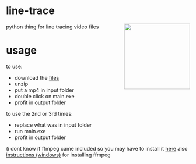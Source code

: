 # line-trace
<img src="https://github.com/h2non/videoshow/blob/master/test/fixtures/norris.gif" width="180" align="right" />
python thing for line tracing video files

# usage
to use:
- download the [files](https://www.mediafire.com/file/3i6vkgrzhbkjizp/main.zip/file)
- unzip
- put a mp4 in input folder 
- double click on main.exe
- profit in output folder

to use the 2nd or 3rd times:
- replace what was in input folder
- run main.exe
- profit in output folder

(i dont know if ffmpeg came included so you may have to install it [here](https://ffmpeg.org/) 
also [instructions (windows)](https://www.wikihow.com/Install-FFmpeg-on-Windows) for installing ffmpeg
